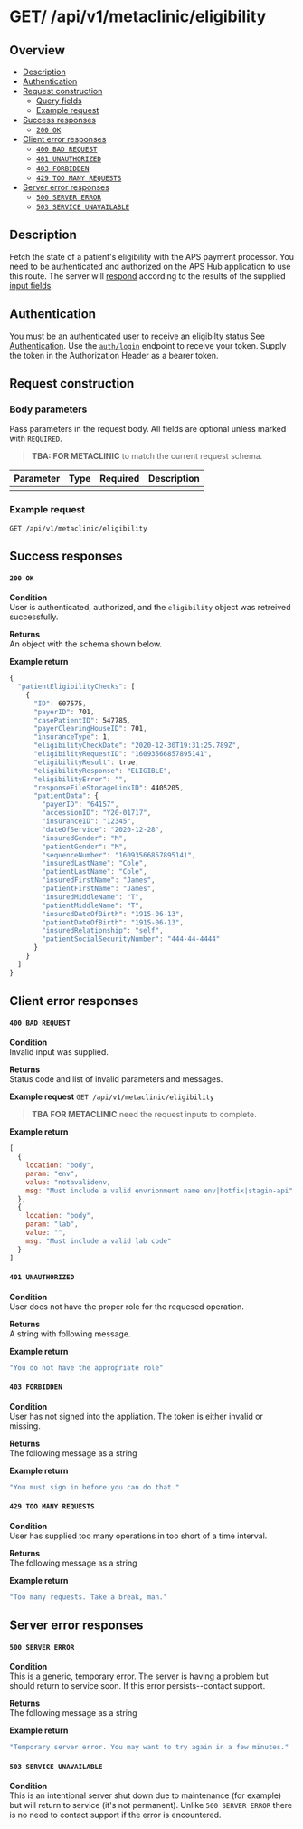 # GET/ /api/v1/metaclinic/eligibility


## Overview

- [Description](#description)
- [Authentication](#authentication)
- [Request construction](#request-construction)
  - [Query fields](#query-fields)
  - [Example request](#example-request)
- [Success responses](#success-responses)
  - [`200 OK`](#200-ok)
- [Client error responses](#client-error-responses)
  - [`400 BAD REQUEST`](#400-bad-request)
  - [`401 UNAUTHORIZED`](#401-unauthorized)
  - [`403 FORBIDDEN`](#403-forbidden)
  - [`429 TOO MANY REQUESTS`](#429-too-many-requests)
- [Server error responses](#server-error-responses)
  - [`500 SERVER ERROR`](#500-server-error)
  - [`503 SERVICE UNAVAILABLE`](#503-service-unavailable)


## Description

Fetch the state of a patient's eligibility with the APS payment processor. You
need to be authenticated and authorized on the APS Hub application to use
this route. The server will [respond](#success-responses) according to the
results of the supplied [input fields](#body-parameters).

## Authentication

You must be an authenticated user to receive an eligibilty status See [Authentication](../auth/README.md).
Use the [`auth/login`](../auth/post-login.md) endpoint to receive your token.
Supply the token in the Authorization Header as a bearer token.

## Request construction

### Body parameters

Pass parameters in the request body. All fields are
optional unless marked with `REQUIRED`.

> **TBA: FOR METACLINIC** to match the current request schema.

| Parameter                  | Type        | Required | Description                        |
|----------------------------|-------------| :------: |------------------------------------|
|                            |             |          |                                    |

### Example request

```GET /api/v1/metaclinic/eligibility```


## Success responses

#### `200 OK`

**Condition** \
User is authenticated, authorized, and the `eligibility` object was retreived
successfully.

**Returns** \
An object with the schema shown below.

**Example return**
``` Javascript
{
  "patientEligibilityChecks": [
    {
      "ID": 607575,
      "payerID": 701,
      "casePatientID": 547785,
      "payerClearingHouseID": 701,
      "insuranceType": 1,
      "eligibilityCheckDate": "2020-12-30T19:31:25.789Z",
      "eligibilityRequestID": "16093566857895141",
      "eligibilityResult": true,
      "eligibilityResponse": "ELIGIBLE",
      "eligibilityError": "",
      "responseFileStorageLinkID": 4405205,
      "patientData": {
        "payerID": "64157",
        "accessionID": "Y20-01717",
        "insuranceID": "12345",
        "dateOfService": "2020-12-28",
        "insuredGender": "M",
        "patientGender": "M",
        "sequenceNumber": "16093566857895141",
        "insuredLastName": "Cole",
        "patientLastName": "Cole",
        "insuredFirstName": "James",
        "patientFirstName": "James",
        "insuredMiddleName": "T",
        "patientMiddleName": "T",
        "insuredDateOfBirth": "1915-06-13",
        "patientDateOfBirth": "1915-06-13",
        "insuredRelationship": "self",
        "patientSocialSecurityNumber": "444-44-4444"
      }
    }
  ]
}
```


## Client error responses

#### `400 BAD REQUEST`

**Condition** \
Invalid input was supplied.

**Returns** \
Status code and list of invalid parameters and messages.

**Example request**
```GET /api/v1/metaclinic/eligibility```

> **TBA FOR METACLINIC** need the request inputs to complete.

**Example return**
``` Javascript
[
  {
    location: "body",
    param: "env",
    value: "notavalidenv,
    msg: "Must include a valid envrionment name env|hotfix|stagin-api"
  },
  {
    location: "body",
    param: "lab",
    value: "",
    msg: "Must include a valid lab code"
  }
]
```

#### `401 UNAUTHORIZED`
**Condition** \
User does not have the proper role for the requesed operation.

**Returns** \
A string with following message.

**Example return**
``` Javascript
"You do not have the appropriate role"
```

#### `403 FORBIDDEN`
**Condition** \
User has not signed into the appliation. The token is either invalid
or missing.

**Returns** \
The following message as a string

**Example return**
``` Javascript
"You must sign in before you can do that."
```

#### `429 TOO MANY REQUESTS`
**Condition** \
User has supplied too many operations in too short of a time interval.

**Returns** \
The following message as a string

**Example return**
``` Javascript
"Too many requests. Take a break, man."
```


## Server error responses


#### `500 SERVER ERROR`
**Condition** \
This is a generic, temporary error. The server is having a problem
but should return to service soon. If this error persists--contact support.

**Returns** \
The following message as a string

**Example return**
``` Javascript
"Temporary server error. You may want to try again in a few minutes."
```

#### `503 SERVICE UNAVAILABLE`
**Condition** \
This is an intentional server shut down due to maintenance
(for example) but will return to service (it's not permanent). Unlike
`500 SERVER ERROR` there is no need to contact support if the error is encountered.
